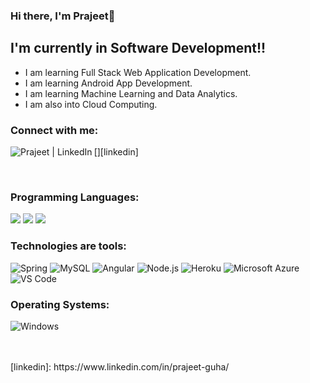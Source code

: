 ### Hi there, I'm Prajeet👋 

## I'm currently in Software Development!!

- I am learning Full Stack Web Application Development.
- I am learning Android App Development.
- I am learning Machine Learning and Data Analytics.
- I am also into Cloud Computing.

### Connect with me:

[<img align="left" alt="Prajeet | LinkedIn" src="https://img.shields.io/badge/LinkedIn-0077B5?style=for-the-badge&logo=linkedin&logoColor=white" />][linkedin]

<br />

### Programming Languages:
![](https://img.shields.io/badge/Python-3776AB?style=for-the-badge&logo=python&logoColor=white)
![](https://img.shields.io/badge/Java-ED8B00?style=for-the-badge&logo=java&logoColor=white)
![](https://img.shields.io/badge/c-23cc59?&style=for-the-badge&logo=c&logoColor=white)
<br/>
### Technologies are tools:
![Spring](https://img.shields.io/badge/Spring-6DB33F?style=for-the-badge&logo=spring&logoColor=white)
![MySQL](https://img.shields.io/badge/MySQL-00000F?style=for-the-badge&logo=mysql&logoColor=white)
![Angular](https://img.shields.io/badge/Angular-DD0031?style=for-the-badge&logo=angular&logoColor=white)
![Node.js](https://img.shields.io/badge/Node.js-43853D?style=for-the-badge&logo=node.js&logoColor=white)
![Heroku](https://img.shields.io/badge/Heroku-430098?style=for-the-badge&logo=heroku&logoColor=white)
![Microsoft Azure](https://img.shields.io/badge/Microsoft_Azure-0089D6?style=for-the-badge&logo=microsoft-azure&logoColor=white)
![VS Code](https://img.shields.io/badge/Visual_Studio_Code-0078D4?style=for-the-badge&logo=visual%20studio%20code&logoColor=white)
<br/>
### Operating Systems:
![Windows](https://img.shields.io/badge/Windows-0078D6?style=for-the-badge&logo=windows&logoColor=white)

<br />
<br />
[linkedin]: https://www.linkedin.com/in/prajeet-guha/

<!-- https://dev.to/envoy_/150-badges-for-github-pnk  -->
